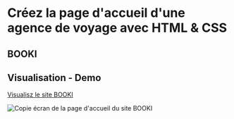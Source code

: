 # Créez la page d'accueil d'une agence de voyage avec HTML & CSS

## BOOKI

## Visualisation - Demo

[Visualisz le site BOOKI](https://devloben.github.io/Dandonneau_Benoit_2_Booki_022023/)

![Copie écran de la page d'accueil du site BOOKI](https://github.com/devloben/Dandonneau_Benoit_2_Booki_022023/tree/main/images/copie_ecran_accueil_booki.png)